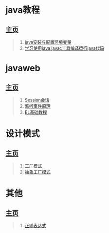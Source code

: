 # java教程
## [主页](https://xiayizhanxingfu.github.io/java-course/)
>1. [java安装与配置环境变量](https://xiayizhanxingfu.github.io/java-course/java安装与环境变量配置/)
>2. [学习使用java,javac工具编译运行java代码](https://xiayizhanxingfu.github.io/java-course/学习使用java,javac工具编译运行java代码/)

# javaweb
## [主页](https://xiayizhanxingfu.github.io/javaweb/)
>1. [Session会话](https://xiayizhanxingfu.github.io/javaweb/Session/)
>2. [监听事件原理](https://xiayizhanxingfu.github.io/javaweb/监听事件原理/)
>3. [EL基础教程](https://xiayizhanxingfu.github.io/javaweb/EL基础教程/)

# 设计模式
## [主页](https://xiayizhanxingfu.github.io/Design-pattern/)
>1. [工厂模式](https://xiayizhanxingfu.github.io/Design-pattern/FactoryPattem/)
>2. [抽象工厂模式](https://xiayizhanxingfu.github.io/Design-pattern/AbstractFactoryPattem/)

# 其他
## [主页](https://xiayizhanxingfu.github.io/rests/)
>1. [正则表达式](https://xiayizhanxingfu.github.io/rests/正则表达式/)
